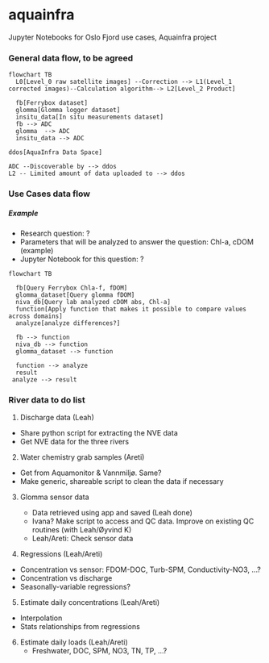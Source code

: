 # aquainfra
Jupyter Notebooks for Oslo Fjord use cases, Aquainfra project 

### General data flow, to be agreed
```mermaid
flowchart TB
  L0[Level_0 raw satellite images] --Correction --> L1(Level_1 corrected images)--Calculation algorithm--> L2[Level_2 Product]

  fb[Ferrybox dataset]
  glomma[Glomma logger dataset]
  insitu_data[In situ measurements dataset]
  fb --> ADC
  glomma  --> ADC
  insitu_data --> ADC

ddos[AquaInfra Data Space]

ADC --Discoverable by --> ddos
L2 -- Limited amount of data uploaded to --> ddos

```

### Use Cases data flow 
##### Example
* Research question: ? 
* Parameters that will be analyzed to answer the question: Chl-a, cDOM (example)
* Jupyter Notebook for this question: ?

```mermaid
flowchart TB

  fb[Query Ferrybox Chla-f, fDOM]
  glomma_dataset[Query glomma fDOM]
  niva_db[Query lab analyzed cDOM abs, Chl-a]
  function[Apply function that makes it possible to compare values across domains]
  analyze[analyze differences?]

  fb --> function
  niva_db --> function
  glomma_dataset --> function

  function --> analyze
  result
 analyze --> result 

``` 

### River data to do list

1. Discharge data (Leah)
  * Share python script for extracting the NVE data
  * Get NVE data for the three rivers 

2. Water chemistry grab samples (Areti)
  * Get from Aquamonitor & Vannmiljø. Same?
  * Make generic, shareable script to clean the data if necessary

3. Glomma sensor data
   * Data retrieved using app and saved (Leah done)
   * Ivana? Make script to access and QC data. Improve on existing QC routines (with Leah/Øyvind K)
   * Leah/Areti: Check sensor data

4. Regressions (Leah/Areti)
  * Concentration vs sensor: FDOM-DOC, Turb-SPM, Conductivity-NO3, ...?
  * Concentration vs discharge
  * Seasonally-variable regressions?

5. Estimate daily concentrations (Leah/Areti)
  - Interpolation
  - Stats relationships from regressions

6. Estimate daily loads (Leah/Areti)
   - Freshwater, DOC, SPM, NO3, TN, TP, ...?
